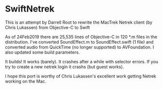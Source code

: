 # SwiftNetrek
This is an attempt by Darrell Root to rewrite the MacTrek Netrek client (by Chris Lukassen) from Objective-C to Swift

As of 24Feb2019 there are 25,535 lines of Objective-C in 120 *.m files in the distribution.
I've converted SoundEffect.m to SoundEffect.swift (1 file) and converted audio from QuickTime
(no longer supported) to AVFoundation.  I also updated some build parameters.

It builds!  It works (barely).  It crashes after a while with selector errors.  If you try to create
a new netrek login it crashs (but guest works).

I hope this port is worthy of Chris Lukassen's excellent work getting Netrek working on the Mac.
